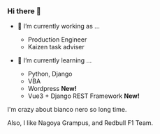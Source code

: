 ### Hi there 👋

- 🔭 I’m currently working as ...
  * Production Engineer
  * Kaizen task adviser

- 🌱 I’m currently learning ...
  * Python, Django
  * VBA
  * Wordpress  **New!**
  * Vue3 + Django REST Framework  **New!**


I'm crazy about bianco nero so long time.
<!-- Also, I like Nagoya Grampus, and Alphatauri F1 Team. -->
Also, I like Nagoya Grampus, and Redbull F1 Team.

<!--
**georgeDelTechnico/georgeDelTechnico** is a ✨ _special_ ✨ repository because its `README.md` (this file) appears on your GitHub profile.

Here are some ideas to get you started:

- 👯 I’m looking to collaborate on ...
- 🤔 I’m looking for help with ...
- 💬 Ask me about ...
- 📫 How to reach me: ...
- 😄 Pronouns: ...
- ⚡ Fun fact: ...
-->
